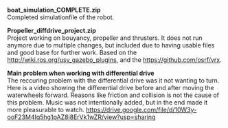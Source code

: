 **boat_simulation_COMPLETE.zip**\
Completed simulationfile of the robot.

**Propeller_diffdrive_project.zip**\
Project working on bouyancy, propeller and thrusters. It does not run anymore due to multiple changes, but included due to having usable files and good base for further work.
Based on the http://wiki.ros.org/usv_gazebo_plugins, and the https://github.com/osrf/vrx. 


**Main problem when working with differential drive**\
The reccuring problem with the differential drive was it not wanting to turn. Here is a video showing the differential drive before and after moving the waterwheels forward. Reasons like friction and collision is not the cause of this problem. Music was not intentionally added, but in the end made it more pleasurable to watch.
https://drive.google.com/file/d/10W3y-ooF23M4Iq5hg1pAZ8i8ErVk1wZR/view?usp=sharing

